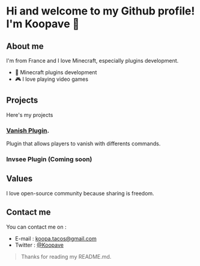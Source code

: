 # Hi and welcome to my Github profile! I'm Koopave 👋

## About me

I'm from France and I love Minecraft, especially plugins development. 

- 💼 Minecraft plugins development
- 🎮 I love playing video games

## Projects

Here's my projects

### [Vanish Plugin](https://github.com/Koopave/vanish-plugin).
Plugin that allows players to vanish with differents commands.

### Invsee Plugin (Coming soon)

## Values

I love open-source community because sharing is freedom.

## Contact me

You can contact me on :
- E-mail : [koopa.tacos@gmail.com](mailto:koopa.tacos@gmail.com)
- Twitter : [@Koopave](https://twitter.com/Koopave)


> Thanks for reading my README.md.
